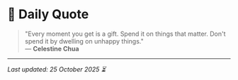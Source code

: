 # 📜 Daily Quote

> "Every moment you get is a gift. Spend it on things that matter. Don't spend it by dwelling on unhappy things."  
> — **Celestine Chua**

---

_Last updated: 25 October 2025 ⏳_
